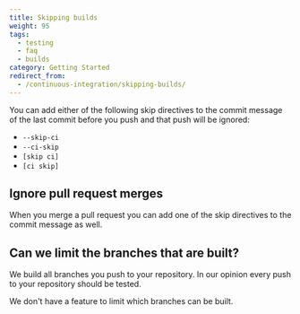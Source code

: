```yaml
---
title: Skipping builds
weight: 95
tags:
  - testing
  - faq
  - builds
category: Getting Started
redirect_from:
  - /continuous-integration/skipping-builds/
---
```

You can add either of the following skip directives to the commit message of the last commit before you push and that push will be ignored:

* `--skip-ci`
* `--ci-skip`
* `[skip ci]`
* `[ci skip]`

## Ignore pull request merges

When you merge a pull request you can add one of the skip directives to the commit message as well.

## Can we limit the branches that are built?

We build all branches you push to your repository. In our opinion every push to your repository should be tested.

We don't have a feature to limit which branches can be built.
